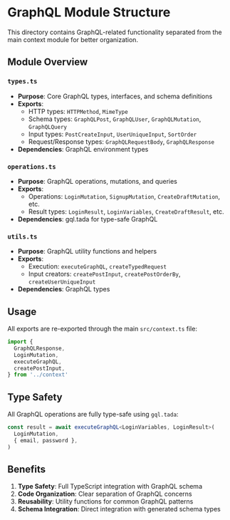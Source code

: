 # GraphQL Module Structure

This directory contains GraphQL-related functionality separated from the main context module for better organization.

## Module Overview

### `types.ts`

- **Purpose**: Core GraphQL types, interfaces, and schema definitions
- **Exports**:
  - HTTP types: `HTTPMethod`, `MimeType`
  - Schema types: `GraphQLPost`, `GraphQLUser`, `GraphQLMutation`, `GraphQLQuery`
  - Input types: `PostCreateInput`, `UserUniqueInput`, `SortOrder`
  - Request/Response types: `GraphQLRequestBody`, `GraphQLResponse`
- **Dependencies**: GraphQL environment types

### `operations.ts`

- **Purpose**: GraphQL operations, mutations, and queries
- **Exports**:
  - Operations: `LoginMutation`, `SignupMutation`, `CreateDraftMutation`, etc.
  - Result types: `LoginResult`, `LoginVariables`, `CreateDraftResult`, etc.
- **Dependencies**: gql.tada for type-safe GraphQL

### `utils.ts`

- **Purpose**: GraphQL utility functions and helpers
- **Exports**:
  - Execution: `executeGraphQL`, `createTypedRequest`
  - Input creators: `createPostInput`, `createPostOrderBy`, `createUserUniqueInput`
- **Dependencies**: GraphQL types

## Usage

All exports are re-exported through the main `src/context.ts` file:

```typescript
import {
  GraphQLResponse,
  LoginMutation,
  executeGraphQL,
  createPostInput,
} from '../context'
```

## Type Safety

All GraphQL operations are fully type-safe using `gql.tada`:

```typescript
const result = await executeGraphQL<LoginVariables, LoginResult>(
  LoginMutation,
  { email, password },
)
```

## Benefits

1. **Type Safety**: Full TypeScript integration with GraphQL schema
2. **Code Organization**: Clear separation of GraphQL concerns
3. **Reusability**: Utility functions for common GraphQL patterns
4. **Schema Integration**: Direct integration with generated schema types
